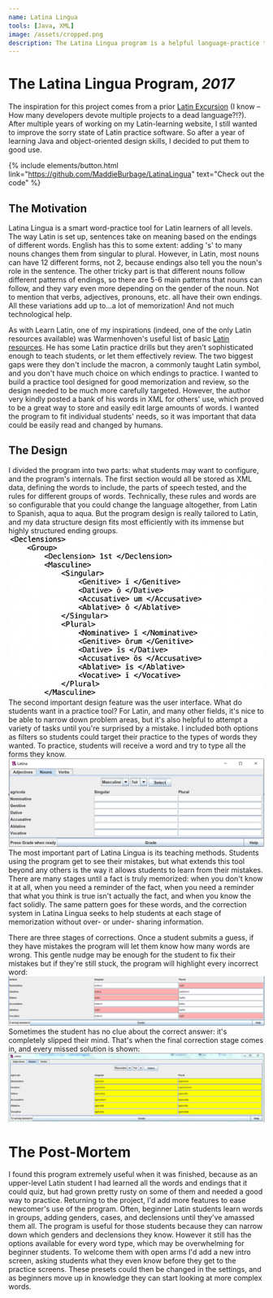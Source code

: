 ```yaml
---
name: Latina Lingua
tools: [Java, XML]
image: /assets/cropped.png
description: The Latina Lingua program is a helpful language-practice tool for Latin students.
---
```


# The Latina Lingua Program, *2017*
The inspiration for this project comes from a prior [Latin Excursion](/projects/LearnLatin) (I know – How many developers devote multiple projects to a dead language?!?). After multiple years of working on my Latin-learning website, I still wanted to improve the sorry state of Latin practice software. So after a year of learning Java and object-oriented design skills, I decided to put them to good use.

{% include elements/button.html link="https://github.com/MaddieBurbage/LatinaLingua" text="Check out the code" %}


## The Motivation
Latina Lingua is a smart word-practice tool for Latin learners of all levels. The way Latin is set up, sentences take on meaning based on the endings of different words. English has this to some extent: adding 's' to many nouns changes them from singular to plural. However, in Latin, most nouns can have 12 different forms, not 2, because endings also tell you the noun's role in the sentence. The other tricky part is that different nouns follow different patterns of endings, so there are 5-6 main patterns that nouns can follow, and they vary even more depending on the gender of the noun. Not to mention that verbs, adjectives, pronouns, etc. all have their own endings. All these variations add up to...a lot of memorization! And not much technological help.

As with Learn Latin, one of my inspirations (indeed, one of the only Latin resources available) was Warmenhoven's useful list of basic [Latin resources](https://www.warmenhoven.org/latin/vocab/). He has some Latin practice drills but they aren't sophisticated enough to teach students, or let them effectively review. The two biggest gaps were they don't include the macron, a commonly taught Latin symbol, and you don't have much choice on which endings to practice. I wanted to build a practice tool designed for good memorization and review, so the design needed to be much more carefully targeted. However, the author very kindly posted a bank of his words in XML for others' use, which proved to be a great way to store and easily edit large amounts of words. I wanted the program to fit individual students' needs, so it was important that data could be easily read and changed by humans.

## The Design
I divided the program into two parts: what students may want to configure, and the program's internals. The first section would all be stored as XML data, defining the words to include, the parts of speech tested, and the rules for different groups of words. Technically, these rules and words are so configurable that you could change the language altogether, from Latin to Spanish, aqua to aqua. But the program design is really tailored to Latin, and my data structure design fits most efficiently with its immense but highly structured ending groups.
![XML Rules](/assets/AdjectiveXML.png)
The second important design feature was the user interface. What do students want in a practice tool? For Latin, and many other fields, it's nice to be able to narrow down problem areas, but it's also helpful to attempt a variety of tasks until you're surprised by a mistake. I included both options as filters so students could target their practice to the types of words they wanted. To practice, students will receive a word and try to type all the forms they know.
![Word Entry](/assets/nouns.png)
The most important part of Latina Lingua is its teaching methods. Students using the program get to see their mistakes, but what extends this tool beyond any others is the way it allows students to learn from their mistakes. There are many stages until a fact is truly memorized: when you don't know it at all, when you need a reminder of the fact, when you need a reminder that what you think is true isn't actually the fact, and when you know the fact solidly. The same pattern goes for these words, and the correction system in Latina Lingua seeks to help students at each stage of memorization without over- or under- sharing information.

There are three stages of corrections. Once a student submits a guess, if they have mistakes the program will let them know how many words are wrong. This gentle nudge may be enough for the student to fix their mistakes but if they're still stuck, the program will highlight every incorrect word:
![Reminders](/assets/Highlights.png)
Sometimes the student has no clue about the correct answer: it's completely slipped their mind. That's when the final correction stage comes in, and every missed solution is shown:
![Solutions](/assets/Corrections.png)

# The Post-Mortem
I found this program extremely useful when it was finished, because as an upper-level Latin student I had learned all the words and endings that it could quiz, but had grown pretty rusty on some of them and needed a good way to practice. Returning to the project, I'd add more features to ease newcomer's use of the program. Often, beginner Latin students learn words in groups, adding genders, cases, and declensions until they've amassed them all. The program is useful for those students because they can narrow down which genders and declensions they know. However it still has the options available for every word type, which may be overwhelming for beginner students. To welcome them with open arms I'd add a new intro screen, asking students what they even know before they get to the practice screens. These presets could then be changed in the settings, and as beginners move up in knowledge they can start looking at more complex words.
